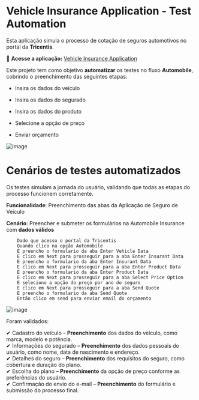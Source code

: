 # Vehicle Insurance Application - Test Automation #

Esta aplicação simula o processo de cotação de seguros automotivos no portal da **Tricentis**.

🔗 **Acesse a aplicação:** [Vehicle Insurance Application](https://sampleapp.tricentis.com/101/app.php)

Este projeto tem como objetivo **automatizar** os testes no fluxo **Automobile**, cobrindo o preenchimento das seguintes etapas:

* Insira os dados do veículo 

* Insira os dados do segurado

* Insira os dados do produto 

* Selecione a opção de preço 

* Enviar orçamento

![image](https://github.com/user-attachments/assets/e067fe2f-e530-4db0-bfca-e80374078b3e)

# Cenários de testes automatizados #
Os testes simulam a jornada do usuário, validando que todas as etapas do processo funcionem corretamente.

**Funcionalidade**: Preenchimento das abas da Aplicação de Seguro de Veículo

**Cenário**: Preencher e submeter os formulários na Automobile Insurance com **dados válidos**

        Dado que acesso o portal da Tricentis
        Quando clico na opção Automobile
        E preencho o formulario da aba Enter Vehicle Data
        E clico em Next para prosseguir para a aba Enter Insurant Data
        E preencho o formulario da aba Enter Insurant Data
        E clico em Next para prosseguir para a aba Enter Product Data
        E preencho o formulario da aba Enter Product Data
        E clico em Next para prosseguir para a aba Select Price Option
        E seleciono a opção do preço por ano do seguro
        E clico em Next para prosseguir para a aba Send Quote
        E preencho o formulario da aba Send Quote
        Então clico em send para enviar email do orçamento
        

![image](https://github.com/user-attachments/assets/866a46ba-429e-46a1-bec4-f79d6a907975)

Foram validados:

✔ Cadastro do veículo – **Preenchimento** dos dados do veículo, como marca, modelo e potência.  
✔ Informações do segurado – **Preenchimento** dos dados pessoais do usuário, como nome, data de nascimento e endereço.  
✔ Detalhes do seguro – **Preenchimento** dos requisitos do seguro, como cobertura e duração do plano.  
✔ Escolha do plano – **Preenchimento** da opção de preço conforme as preferências do usuário.  
✔ Confirmação do envio do e-mail – **Preenchimento** do formulário e submissão do processo final.  







